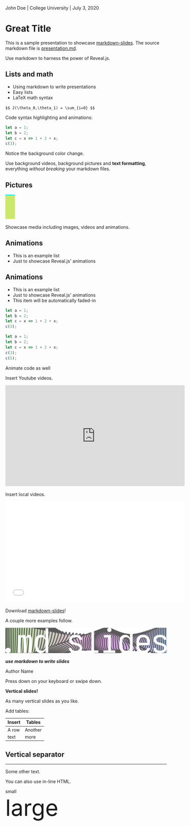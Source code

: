 [comment]: # (This presentation was made with markdown-slides)
[comment]: # (This is a CommonMark compliant comment. It will not be included in the presentation.)
[comment]: # (Compile this presentation with the command below)
[comment]: # (mdslides presentation.md --include media)

[comment]: # (Set the theme:)
[comment]: # (THEME = white)
[comment]: # (CODE_THEME = zenburn)
[comment]: # (The list of themes is at https://revealjs.com/themes/)
[comment]: # (The list of code themes is at https://highlightjs.org/)

[comment]: # "You can also use quotes instead of parenthesis"
[comment]: # "THEME = white"

[comment]: # (Pass optional settings to reveal.js:)
[comment]: # (controls: true)
[comment]: # (keyboard: true)
[comment]: # (markdown: { smartypants: true })
[comment]: # (hash: false)
[comment]: # (respondToHashChanges: false)
[comment]: # (Other settings are documented at https://revealjs.com/config/)

John Doe | College University | July 3, 2020

# Great Title

[comment]: # (A comment starting with three or more !!! marks a slide break.)
[comment]: # (!!!)

This is a sample presentation to showcase [markdown-slides](https://gitlab.com/da_doomer/markdown-slides). The source markdown file is [presentation.md](https://gitlab.com/da_doomer/markdown-slides/-/blob/master/example/presentation.md).

[comment]: # (!!!)

Use markdown to harness the power of Reveal.js.

[comment]: # (!!!)

## Lists and math

- Using markdown to write presentations
- Easy lists
- LaTeX math syntax

`$$ J(\theta_0,\theta_1) = \sum_{i=0} $$`

[comment]: # (!!!)

Code syntax highlighting and animations:

```js [1-2|3|4]
let a = 1;
let b = 2;
let c = x => 1 + 2 + x;
c(3);
```

Notice the background color change.

[comment]: # (section attributes for the just-ending slide can be specified:)
[comment]: # (!!! data-background-color="aquamarine")

Use background videos, background pictures and **text formatting**,
everything *without breaking* your markdown files.

[comment]: # (!!! data-background-video="media/video.mp4", data-background-video-loop data-background-video-muted data-background-opacity="0.2")
[comment]: # (Other background options: https://revealjs.com/backgrounds/)

## Pictures

![picture of spaghetti](media/image0.gif) <!-- .element: style="height:50vh; max-width:80vw; image-rendering: crisp-edges;" -->

Showcase media including images, videos and animations.

[comment]: # (!!!)

## Animations

- This is an example list
- Just to showcase Reveal.js' animations

[comment]: # (!!! data-auto-animate)

## Animations

- This is an example list
- Just to showcase Reveal.js' animations
- This item will be automatically faded-in

[comment]: # (!!! data-auto-animate)

```js [1-2|3|4]
let a = 1;
let b = 2;
let c = x => 1 + 2 + x;
c(3);
```
<!-- .element: data-id="code" -->

[comment]: # (!!! data-auto-animate)

```js [5]
let a = 1;
let b = 2;
let c = x => 1 + 2 + x;
c(3);
c(5);
```
<!-- .element: data-id="code" -->

Animate code as well <!-- .element: class="fragment" data-fragment-index="1" -->

[comment]: # (!!! data-auto-animate)

Insert Youtube videos.

<iframe width="560" height="315" src="https://www.youtube.com/embed/KPfzRSBzNX4" frameborder="0" allow="accelerometer; autoplay; clipboard-write; encrypted-media; gyroscope; picture-in-picture" allowfullscreen></iframe>

[comment]: # (!!!)

Insert local videos.

<iframe width="560" height="315" src="media/video.mp4" frameborder="0" allow="accelerometer; autoplay; clipboard-write; encrypted-media; gyroscope; picture-in-picture" allowfullscreen></iframe>

[comment]: # (!!!)

Download [markdown-slides](https://gitlab.com/da_doomer/markdown-slides)!

[comment]: # (!!!)

A couple more examples follow.

[comment]: # (!!!)

![logo](media/wide.png)

***use markdown to write slides***

Author Name

[comment]: # (!!!)

[comment]: # (!!! data-background-image="media/inkscape.png" data-background-size="contain")

Press down on your keyboard or swipe down.

[comment]: # (|||)

**Vertical slides!**

[comment]: # (|||)

As many vertical slides as you like.

[comment]: # (!!!)

Add tables:

| Insert | Tables |
| ------ | ------ |
| A row  | Another|
| text   | more   |

[comment]: # (!!!)

## Vertical separator

----------

Some other text.

[comment]: # (!!!)

You can also use in-line HTML.

<div style="font-size: 1em;">
small
</div>

<div style="font-size: 5em;">
large
</div>
